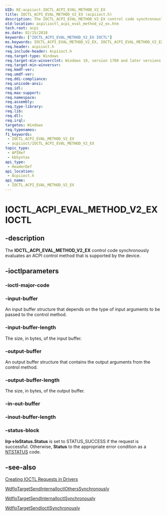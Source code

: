 ```yaml
---
UID: NI:acpiioct.IOCTL_ACPI_EVAL_METHOD_V2_EX
title: IOCTL_ACPI_EVAL_METHOD_V2_EX (acpiioct.h)
description: The IOCTL_ACPI_EVAL_METHOD_V2_EX control code synchronously evaluates an ACPI control method that is supported by the device.
old-location: acpi\ioctl_acpi_eval_method_v2_ex.htm
tech.root: acpi
ms.date: 02/15/2018
keywords: ["IOCTL_ACPI_EVAL_METHOD_V2_EX IOCTL"]
ms.keywords: IOCTL_ACPI_EVAL_METHOD_V2_EX, IOCTL_ACPI_EVAL_METHOD_V2_EX control, IOCTL_ACPI_EVAL_METHOD_V2_EX control code [ACPI Devices], acpi.ioctl_acpi_eval_method_v2_ex, acpiioct/IOCTL_ACPI_EVAL_METHOD_V2_EX
req.header: acpiioct.h
req.include-header: Acpiioct.h
req.target-type: Windows
req.target-min-winverclnt: Windows 10, version 1709 and later versions.
req.target-min-winversvr: 
req.kmdf-ver: 
req.umdf-ver: 
req.ddi-compliance: 
req.unicode-ansi: 
req.idl: 
req.max-support: 
req.namespace: 
req.assembly: 
req.type-library: 
req.lib: 
req.dll: 
req.irql: 
targetos: Windows
req.typenames: 
f1_keywords:
 - IOCTL_ACPI_EVAL_METHOD_V2_EX
 - acpiioct/IOCTL_ACPI_EVAL_METHOD_V2_EX
topic_type:
 - APIRef
 - kbSyntax
api_type:
 - HeaderDef
api_location:
 - Acpiioct.h
api_name:
 - IOCTL_ACPI_EVAL_METHOD_V2_EX
---
```


# IOCTL_ACPI_EVAL_METHOD_V2_EX IOCTL


## -description

The <b>IOCTL_ACPI_EVAL_METHOD_V2_EX</b> control code synchronously evaluates an ACPI control method that is supported by the device.

## -ioctlparameters

### -ioctl-major-code

### -input-buffer

An input buffer structure that depends on the type of input arguments to be passed to the control method.

### -input-buffer-length

The size, in bytes, of the input buffer.

### -output-buffer

An output buffer structure that contains the output arguments from the control method.

### -output-buffer-length

The size, in bytes, of the output buffer.

### -in-out-buffer

### -inout-buffer-length

### -status-block

<b>Irp->IoStatus.Status</b> is set to STATUS_SUCCESS if the request is successful. Otherwise, <b>Status</b> to the appropriate error condition as a <a href="/windows-hardware/drivers/kernel/using-ntstatus-values">NTSTATUS</a> code.

## -see-also

<a href="/windows-hardware/drivers/kernel/creating-ioctl-requests-in-drivers">Creating IOCTL Requests in Drivers</a>



<a href="/windows-hardware/drivers/ddi/wdfiotarget/nf-wdfiotarget-wdfiotargetsendinternalioctlotherssynchronously">WdfIoTargetSendInternalIoctlOthersSynchronously</a>



<a href="/windows-hardware/drivers/ddi/wdfiotarget/nf-wdfiotarget-wdfiotargetsendinternalioctlsynchronously">WdfIoTargetSendInternalIoctlSynchronously</a>



<a href="/windows-hardware/drivers/ddi/wdfiotarget/nf-wdfiotarget-wdfiotargetsendioctlsynchronously">WdfIoTargetSendIoctlSynchronously</a>
